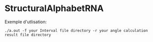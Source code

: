 # StructuralAlphabetRNA

Exemple d'utlisation:

```
./a.out -f your Interval file directory -r your angle calculation result file directory

```
